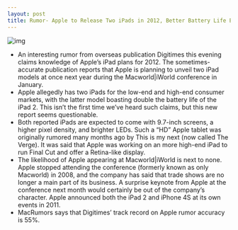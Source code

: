 ```yaml
---
layout: post
title: Rumor- Apple to Release Two iPads in 2012, Better Battery Life Expected
---
```

![img](http://media.idownloadblog.com/wp-content/uploads/2011/12/iPad-and-iPad-2-side-by-side-e1325134090605.jpeg)
* An interesting rumor from overseas publication Digitimes this evening claims knowledge of Apple’s iPad plans for 2012. The sometimes-accurate publication reports that Apple is planning to unveil two iPad models at once next year during the Macworld|iWorld conference in January.
* Apple allegedly has two iPads for the low-end and high-end consumer markets, with the latter model boasting double the battery life of the iPad 2. This isn’t the first time we’ve heard such claims, but this new report seems questionable.
* Both reported iPads are expected to come with 9.7-inch screens, a higher pixel density, and brighter LEDs. Such a “HD” Apple tablet was originally rumored many months ago by This is my next (now called The Verge). It was said that Apple was working on an more high-end iPad to run Final Cut and offer a Retina-like display.
* The likelihood of Apple appearing at Macworld|iWorld is next to none. Apple stopped attending the conference (formerly known as only Macworld) in 2008, and the company has said that trade shows are no longer a main part of its business. A surprise keynote from Apple at the conference next month would certainly be out of the company’s character. Apple announced both the iPad 2 and iPhone 4S at its own events in 2011.
* MacRumors says that Digitimes’ track record on Apple rumor accuracy is 55%.


